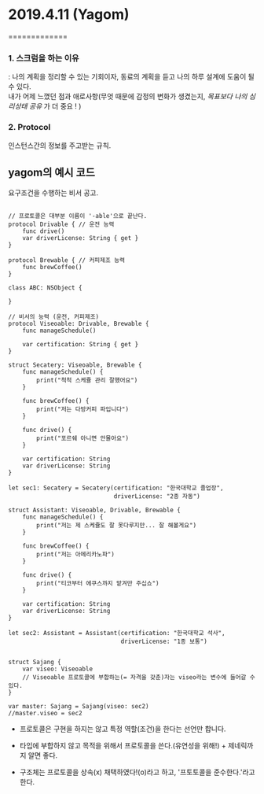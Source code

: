 # 2019.4.11 (Yagom)
=============
### 1. 스크럼을 하는 이유
: 나의 계획을 정리할 수 있는 기회이자, 동료의 계획을 듣고 나의 하루 설계에 도움이 될 수 있다. <br> 내가 어제 느꼈던 점과 애로사항(무엇 때문에 감정의 변화가 생겼는지, *목표보다 나의 심리상태 공유* 가 더 중요 ! )


### 2. Protocol 
인스턴스간의 정보를 주고받는 규칙.

 yagom의 예시 코드 
-------
 
 요구조건을 수행하는 비서 공고.
 
```

// 프로토콜은 대부분 이름이 '-able'으로 끝난다.
protocol Drivable { // 운전 능력
    func drive() 
    var driverLicense: String { get }
}

protocol Brewable { // 커피제조 능력
    func brewCoffee()
}

class ABC: NSObject {
    
}

// 비서의 능력 (운전, 커피제조)
protocol Viseoable: Drivable, Brewable {
    func manageSchedule()
    
    var certification: String { get }
}

struct Secatery: Viseoable, Brewable {
    func manageSchedule() {
        print("척척 스케쥴 관리 잘했어요")
    }
    
    func brewCoffee() {
        print("저는 다방커피 파입니다")
    }
    
    func drive() {
        print("포르쉐 아니면 안몰아요")
    }
    
    var certification: String
    var driverLicense: String
}

let sec1: Secatery = Secatery(certification: "한국대학교 졸업장",
                              driverLicense: "2종 자동")

struct Assistant: Viseoable, Drivable, Brewable {
    func manageSchedule() {
        print("저는 제 스케쥴도 잘 못다루지만... 잘 해볼게요")
    }
    
    func brewCoffee() {
        print("저는 아메리카노파")
    }
    
    func drive() {
        print("티코부터 에쿠스까지 맡겨만 주십쇼")
    }
    
    var certification: String
    var driverLicense: String
}

let sec2: Assistant = Assistant(certification: "한국대학교 석사",
                                driverLicense: "1종 보통")


struct Sajang {
    var viseo: Viseoable
    // Viseoable 프로토콜에 부합하는(= 자격을 갖춘)자는 viseo라는 변수에 들어갈 수 있다.
}

var master: Sajang = Sajang(viseo: sec2)
//master.viseo = sec2

```


- 프로토콜은 구현을 하지는 않고 특정 역할(조건)을 한다는 선언만 합니다.
- 타입에 부합하지 않고 목적을 위해서 프로토콜을 쓴다.(유연성을 위해!) + 제네릭까지 알면 좋다.

- 구조체는 프로토콜을 상속(x) 채택하였다!(o)라고 하고, '프토토콜을 준수한다.'라고 한다.
